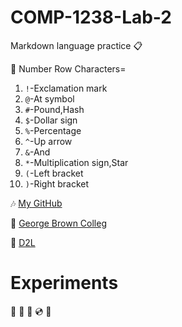 # COMP-1238-Lab-2
Markdown language practice 📋

:open_file_folder: Number Row Characters=

1. `!`-Exclamation mark
2. `@`-At symbol
3. `#`-Pound,Hash
4. `$`-Dollar sign
5. `%`-Percentage
6. `^`-Up arrow
8. `&`-And
9. `*`-Multiplication sign,Star
10. `(`-Left bracket
11. `)`-Right bracket



:notes:
[My GitHub](https://github.com/kidcat8288/COMP-1238-Lab-2.git)

:blue_heart:
[George Brown Colleg](https://www.georgebrown.ca/)

:book:
[D2L](https://learn.georgebrown.ca/d2l/home)

# Experiments

:violin: :musical_score: :musical_keyboard: :cd: :minidisc:
